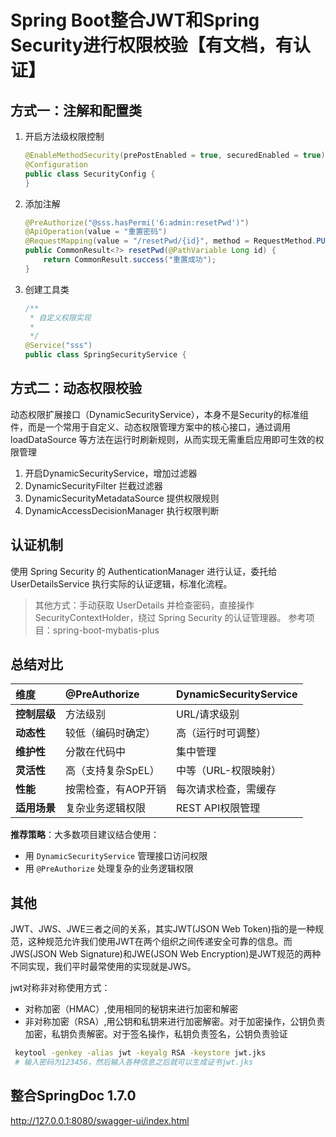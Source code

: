 # Spring Boot整合JWT和Spring Security进行权限校验【有文档，有认证】

## 方式一：注解和配置类

1. 开启方法级权限控制

   ```java
   @EnableMethodSecurity(prePostEnabled = true, securedEnabled = true)
   @Configuration
   public class SecurityConfig {
   }
   ```

   

2. 添加注解

   ```java
   @PreAuthorize("@sss.hasPermi('6:admin:resetPwd')")
   @ApiOperation(value = "重置密码")
   @RequestMapping(value = "/resetPwd/{id}", method = RequestMethod.PUT)
   public CommonResult<?> resetPwd(@PathVariable Long id) {
       return CommonResult.success("重置成功");
   }
   ```

   

3. 创建工具类

   ```java
   /**
    * 自定义权限实现
    * 
    */
   @Service("sss")
   public class SpringSecurityService {
   ```

   




## 方式二：动态权限校验

动态权限扩展接口（DynamicSecurityService），本身不是Security的标准组件，而是一个常用于自定义、动态权限管理方案中的核心接口，通过调用 loadDataSource 等方法在运行时刷新规则，从而实现无需重启应用即可生效的权限管理

1. 开启DynamicSecurityService，增加过滤器
2. DynamicSecurityFilter 拦截过滤器
3. DynamicSecurityMetadataSource 提供权限规则
4. DynamicAccessDecisionManager 执行权限判断



## 认证机制

使用 Spring Security 的 AuthenticationManager 进行认证，委托给 UserDetailsService 执行实际的认证逻辑，标准化流程。

> 其他方式：手动获取 UserDetails 并检查密码，直接操作 SecurityContextHolder，绕过 Spring Security 的认证管理器。
> 参考项目：spring-boot-mybatis-plus




## 总结对比

| 维度         | @PreAuthorize       | DynamicSecurityService |
| :----------- | :------------------ | :--------------------- |
| **控制层级** | 方法级别            | URL/请求级别           |
| **动态性**   | 较低（编码时确定）  | 高（运行时可调整）     |
| **维护性**   | 分散在代码中        | 集中管理               |
| **灵活性**   | 高（支持复杂SpEL）  | 中等（URL-权限映射）   |
| **性能**     | 按需检查，有AOP开销 | 每次请求检查，需缓存   |
| **适用场景** | 复杂业务逻辑权限    | REST API权限管理       |

**推荐策略**：大多数项目建议结合使用：

- 用 `DynamicSecurityService` 管理接口访问权限
- 用 `@PreAuthorize` 处理复杂的业务逻辑权限



## 其他

JWT、JWS、JWE三者之间的关系，其实JWT(JSON Web Token)指的是一种规范，这种规范允许我们使用JWT在两个组织之间传递安全可靠的信息。而JWS(JSON Web Signature)和JWE(JSON Web Encryption)是JWT规范的两种不同实现，我们平时最常使用的实现就是JWS。

jwt对称非对称使用方式：

- 对称加密（HMAC）,使用相同的秘钥来进行加密和解密
- 非对称加密（RSA）,用公钥和私钥来进行加密解密。对于加密操作，公钥负责加密，私钥负责解密。对于签名操作，私钥负责签名，公钥负责验证

```bash
 keytool -genkey -alias jwt -keyalg RSA -keystore jwt.jks
 # 输入密码为123456，然后输入各种信息之后就可以生成证书jwt.jks
```



## 整合SpringDoc 1.7.0

http://127.0.0.1:8080/swagger-ui/index.html



